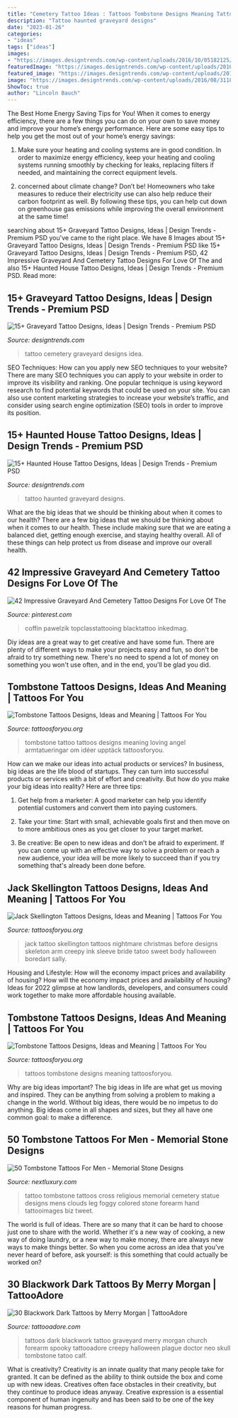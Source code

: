 ```yaml
---
title: "Cemetery Tattoo Ideas : Tattoos Tombstone Designs Meaning Tattoosforyou"
description: "Tattoo haunted graveyard designs"
date: "2023-01-26"
categories:
- "ideas"
tags: ["ideas"]
images:
- "https://images.designtrends.com/wp-content/uploads/2016/10/05182125/Cemetery-Tattoo-Design-Idea.jpg"
featuredImage: "https://images.designtrends.com/wp-content/uploads/2016/10/05182125/Cemetery-Tattoo-Design-Idea.jpg"
featured_image: "https://images.designtrends.com/wp-content/uploads/2016/08/31185425/Haunted-House-Graveyard-Tattoo.jpg"
image: "https://images.designtrends.com/wp-content/uploads/2016/08/31185425/Haunted-House-Graveyard-Tattoo.jpg"
ShowToc: true
author: "Lincoln Bauch"
---
```



The Best Home Energy Saving Tips for You!
When it comes to energy efficiency, there are a few things you can do on your own to save money and improve your home’s energy performance. Here are some easy tips to help you get the most out of your home’s energy savings:
1. Make sure your heating and cooling systems are in good condition. In order to maximize energy efficiency, keep your heating and cooling systems running smoothly by checking for leaks, replacing filters if needed, and maintaining the correct equipment levels.

2. concerned about climate change? Don’t be! Homeowners who take measures to reduce their electricity use can also help reduce their carbon footprint as well. By following these tips, you can help cut down on greenhouse gas emissions while improving the overall environment at the same time!

	

		
searching about 15+ Graveyard Tattoo Designs, Ideas | Design Trends - Premium PSD you've came to the right place. We have 8 Images about 15+ Graveyard Tattoo Designs, Ideas | Design Trends - Premium PSD like 15+ Graveyard Tattoo Designs, Ideas | Design Trends - Premium PSD, 42 Impressive Graveyard And Cemetery Tattoo Designs For Love Of The and also 15+ Haunted House Tattoo Designs, Ideas | Design Trends - Premium PSD. Read more:
		
    
## 15+ Graveyard Tattoo Designs, Ideas | Design Trends - Premium PSD

<img loading=lazy src="https://images.designtrends.com/wp-content/uploads/2016/10/05182125/Cemetery-Tattoo-Design-Idea.jpg" onerror="this.onerror=null;this.src='https://tse2.mm.bing.net/th?id=OIP.dwVR-YE4WgCoLeTwx2-WaAHaIk&amp;pid=15.1';" alt="15+ Graveyard Tattoo Designs, Ideas | Design Trends - Premium PSD">

_Source: designtrends.com_

>tattoo cemetery graveyard designs idea. 

	

SEO Techniques: How can you apply new SEO techniques to your website?
There are many SEO techniques you can apply to your website in order to improve its visibility and ranking. One popular technique is using keyword research to find potential keywords that could be used on your site. You can also use content marketing strategies to increase your website’s traffic, and consider using search engine optimization (SEO) tools in order to improve its position.

    
## 15+ Haunted House Tattoo Designs, Ideas | Design Trends - Premium PSD

<img loading=lazy src="https://images.designtrends.com/wp-content/uploads/2016/08/31185425/Haunted-House-Graveyard-Tattoo.jpg" onerror="this.onerror=null;this.src='https://tse4.mm.bing.net/th?id=OIP.747NBzqaUkyI8_2TRIkjrQHaHs&amp;pid=15.1';" alt="15+ Haunted House Tattoo Designs, Ideas | Design Trends - Premium PSD">

_Source: designtrends.com_

>tattoo haunted graveyard designs. 

	

What are the big ideas that we should be thinking about when it comes to our health?
There are a few big ideas that we should be thinking about when it comes to our health. These include making sure that we are eating a balanced diet, getting enough exercise, and staying healthy overall. All of these things can help protect us from disease and improve our overall health.

    
## 42 Impressive Graveyard And Cemetery Tattoo Designs For Love Of The

<img loading=lazy src="https://i.pinimg.com/736x/41/e8/5d/41e85d5faf5116ad8a14bde5ecf46474.jpg" onerror="this.onerror=null;this.src='https://tse2.mm.bing.net/th?id=OIP.1ajDSXPKuGzSj58yPGaZ8gHaHZ&amp;pid=15.1';" alt="42 Impressive Graveyard And Cemetery Tattoo Designs For Love Of The">

_Source: pinterest.com_

>coffin pawelzik topclasstattooing blacktattoo inkedmag. 

	

Diy ideas are a great way to get creative and have some fun. There are plenty of different ways to make your projects easy and fun, so don't be afraid to try something new. There's no need to spend a lot of money on something you won't use often, and in the end, you'll be glad you did.

    
## Tombstone Tattoos Designs, Ideas And Meaning | Tattoos For You

<img loading=lazy src="https://www.tattoosforyou.org/wp-content/uploads/2016/02/Tombstone-Tattoo-Designs.jpg" onerror="this.onerror=null;this.src='https://tse1.mm.bing.net/th?id=OIP.QuuED65Mst2Uw-ZnWNcfPgHaKS&amp;pid=15.1';" alt="Tombstone Tattoos Designs, Ideas and Meaning | Tattoos For You">

_Source: tattoosforyou.org_

>tombstone tattoo tattoos designs meaning loving angel armtatueringar om idéer upptäck tattoosforyou. 

	

How can we make our ideas into actual products or services?
In business, big ideas are the life blood of startups. They can turn into successful products or services with a bit of effort and creativity. But how do you make your big ideas into reality? Here are three tips:
1) Get help from a marketer: A good marketer can help you identify potential customers and convert them into paying customers.

2) Take your time: Start with small, achievable goals first and then move on to more ambitious ones as you get closer to your target market.

3) Be creative: Be open to new ideas and don't be afraid to experiment. If you can come up with an effective way to solve a problem or reach a new audience, your idea will be more likely to succeed than if you try something that's already been done before.

    
## Jack Skellington Tattoos Designs, Ideas And Meaning | Tattoos For You

<img loading=lazy src="https://www.tattoosforyou.org/wp-content/uploads/2016/03/Jack-Skellington-Tattoos-200x300.jpg" onerror="this.onerror=null;this.src='https://tse2.mm.bing.net/th?id=OIP.Ob0xzU7SV_qsNziRr6iJwgAAAA&amp;pid=15.1';" alt="Jack Skellington Tattoos Designs, Ideas and Meaning | Tattoos For You">

_Source: tattoosforyou.org_

>jack tattoo skellington tattoos nightmare christmas before designs skeleton arm creepy ink sleeve bride tatoo sweet body halloween boredart sally. 

	

Housing and Lifestyle: How will the economy impact prices and availability of housing?
How will the economy impact prices and availability of housing? 
Ideas for 2022 glimpse at how landlords, developers, and consumers could work together to make more affordable housing available.

    
## Tombstone Tattoos Designs, Ideas And Meaning | Tattoos For You

<img loading=lazy src="https://www.tattoosforyou.org/wp-content/uploads/2016/02/Tombstone-Tattoos-Images.jpg" onerror="this.onerror=null;this.src='https://tse4.mm.bing.net/th?id=OIP.pCfNRrpPX7XAY9eMAOXJnQHaLc&amp;pid=15.1';" alt="Tombstone Tattoos Designs, Ideas and Meaning | Tattoos For You">

_Source: tattoosforyou.org_

>tattoos tombstone designs meaning tattoosforyou. 

	

Why are big ideas important?
The big ideas in life are what get us moving and inspired. They can be anything from solving a problem to making a change in the world. Without big ideas, there would be no impetus to do anything. Big ideas come in all shapes and sizes, but they all have one common goal: to make a difference.

    
## 50 Tombstone Tattoos For Men - Memorial Stone Designs

<img loading=lazy src="http://nextluxury.com/wp-content/uploads/religious-tombstone-cross-mens-tattoo-with-clouds-on-lower-forearm.jpg" onerror="this.onerror=null;this.src='https://tse4.mm.bing.net/th?id=OIP.6he7pOkWAzkH629y7qgvZQHaKX&amp;pid=15.1';" alt="50 Tombstone Tattoos For Men - Memorial Stone Designs">

_Source: nextluxury.com_

>tattoo tombstone tattoos cross religious memorial cemetery statue designs mens clouds leg foggy colored stone forearm hand tattooimages biz tweet. 

	

The world is full of ideas. There are so many that it can be hard to choose just one to share with the world. Whether it's a new way of cooking, a new way of doing laundry, or a new way to make money, there are always new ways to make things better. So when you come across an idea that you've never heard of before, ask yourself: is this something that could actually be worked on?

    
## 30 Blackwork Dark Tattoos By Merry Morgan | TattooAdore

<img loading=lazy src="http://tattooadore.com/wp-content/uploads/2017/09/30-Awesome-Blackwork-Dark-Tattoos-by-Merry-Morgan-04.jpg" onerror="this.onerror=null;this.src='https://tse3.mm.bing.net/th?id=OIP.jkZl4rz_T_DFyBRFW84cXAHaHa&amp;pid=15.1';" alt="30 Blackwork Dark Tattoos by Merry Morgan | TattooAdore">

_Source: tattooadore.com_

>tattoos dark blackwork tattoo graveyard merry morgan church forearm spooky tattooadore creepy halloween plague doctor neo skull tombstone tatoo calf. 

	

What is creativity?
Creativity is an innate quality that many people take for granted. It can be defined as the ability to think outside the box and come up with new ideas. Creatives often face obstacles in their creativity, but they continue to produce ideas anyway. Creative expression is a essential component of human ingenuity and has been said to be one of the key reasons for human progress.

